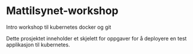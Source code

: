 # Mattilsynet-workshop
Intro workshop til kubernetes docker og git

Dette prosjektet inneholder et skjelett for oppgaver for å deployere en test applikasjon til kubernetes.
